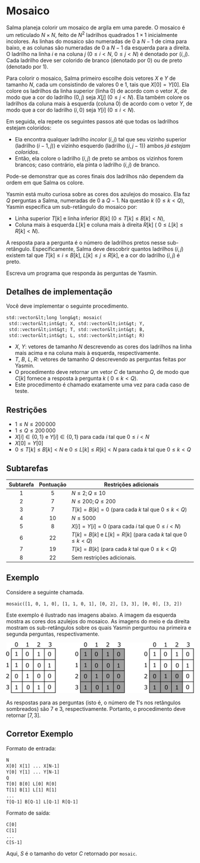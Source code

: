 # Mosaico

Salma planeja colorir um mosaico de argila em uma parede.
O mosaico é um reticulado $N \times N$,
 feito de $N^2$ ladrilhos quadrados  $1 \times 1$ inicialmente incolores.
As linhas do mosaico são numeradas de $0$ a $N-1$ de cima para baixo,
 e as colunas são numeradas de $0$ a $N-1$ da esquerda para a direita.
O ladrilho na linha $i$ e na coluna $j$ ($0 \leq i < N$, $0 \leq j < N$) é denotado por $(i,j)$.
Cada ladrilho deve ser colorido de
 branco (denotado por $0$) ou de preto (denotado por $1$).

Para colorir o mosaico, Salma primeiro escolhe dois vetores $X$ e $Y$ de tamanho $N$,
 cada um consistindo de valores $0$ e $1$, tais que $X[0] = Y[0]$.
Ela colore os ladrilhos da linha superior (linha $0$) de acordo com o vetor $X$,
 de modo que a cor do ladrilho $(0,j)$ seja $X[j]$ ($0 \leq j < N$).
Ela também colore os ladrilhos da coluna mais à esquerda (coluna $0$) de acordo com o vetor $Y$,
 de modo que a cor do ladrilho $(i,0)$ seja $Y[i]$ ($0 \leq i < N$).

Em seguida, ela repete os seguintes passos até que todas os ladrilhos estejam coloridos:
* Ela encontra qualquer ladrilho *incolor* $(i,j)$ tal que
 seu vizinho superior (ladrilho $(i-1, j)$) e vizinho esquerdo (ladrilho $(i, j-1)$)
 ambos *já estejam coloridos*.
* Então, ela colore o ladrilho $(i,j)$ de preto se ambos os vizinhos forem brancos;
 caso contrário, ela pinta o ladrilho $(i, j)$ de branco.

Pode-se demonstrar que as cores finais dos ladrilhos não dependem 
da ordem em que Salma os colore.
 
Yasmin está muito curiosa sobre as cores dos azulejos do mosaico.
Ela faz $Q$ perguntas a Salma, numeradas de $0$ a $Q-1$.
Na questão $k$ ($0 \leq k < Q$),
 Yasmin especifica um sub-retângulo do mosaico por:
* Linha superior $T[k]$ e linha inferior $B[k]$ ($0 \leq T[k] \leq B[k] < N$),
* Coluna mais à esquerda $L[k]$ e coluna mais à direita $R[k]$ ( $0 \leq L[k] \leq R[k] < N$).

A resposta para a pergunta é o número de ladrilhos pretos nesse sub-retângulo.
Especificamente, Salma deve descobrir quantos ladrilhos $(i, j)$ existem
 tal que $T[k] \leq i \leq B[k]$, $L[k] \leq j \leq R[k]$,
 e a cor do ladrilho $(i,j)$ é preto.

Escreva um programa que responda às perguntas de Yasmin.

## Detalhes de implementação

Você deve implementar o seguinte procedimento.

```
std::vector&lt;long long&gt; mosaic(
 std::vector&lt;int&gt; X, std::vector&lt;int&gt; Y,
 std::vector&lt;int&gt; T, std::vector&lt;int&gt; B,
 std::vector&lt;int&gt; L, std::vector&lt;int&gt; R)
```

* $X$, $Y$: vetores de tamanho $N$ descrevendo as cores dos ladrilhos
 na linha mais acima e na coluna mais à esquerda, respectivamente.
* $T$, $B$, $L$, $R$: vetores de tamanho $Q$ descrevendo as perguntas feitas por Yasmin.
* O procedimento deve retornar um vetor $C$ de tamanho $Q$,
 de modo que $C[k]$ fornece a resposta à pergunta $k$ ( $0 \leq k < Q$).
* Este procedimento é chamado exatamente uma vez para cada caso de teste.

## Restrições

* $1 \leq N \leq 200\,000$
* $1 \leq Q \leq 200\,000$
* $X[i] \in \{0, 1\}$ e $Y[i] \in \{0, 1\}$
 para cada $i$ tal que $0 \leq i < N$
* $X[0] = Y[0]$
* $0 \leq T[k] \leq B[k] < N$ e $0 \leq L[k] \leq R[k] < N$
 para cada $k$ tal que $0 \leq k < Q$

## Subtarefas

| Subtarefa | Pontuação | Restrições adicionais |
| :-----: | :----: | ---------------------- |
| 1 | $5$ | $N \leq 2; Q \leq 10$
| 2 | $7$ | $N \leq 200; Q \leq 200$
| 3 | $7$ | $T[k] = B[k] = 0$ (para cada $k$ tal que $0 \leq k < Q$)
| 4 | $10$ | $N \leq 5000$
| 5 | $8$ | $X[i] = Y[i] = 0$ (para cada $i$ tal que $0 \leq i < N$)
| 6 | $22$ | $T[k] = B[k]$ e $L[k] = R[k]$ (para cada $k$ tal que $0 \leq k < Q$)
| 7 | $19$ | $T[k] = B[k]$ (para cada $k$ tal que $0 \leq k < Q$)
| 8 | $22$ | Sem restrições adicionais.

## Exemplo

Considere a seguinte chamada.

```
mosaic([1, 0, 1, 0], [1, 1, 0, 1], [0, 2], [3, 3], [0, 0], [3, 2])
```

Este exemplo é ilustrado nas imagens abaixo.
A imagem da esquerda mostra as cores dos azulejos do mosaico.
As imagens do meio e da direita mostram os sub-retângulos sobre os quais
 Yasmin perguntou na primeira e segunda perguntas, respectivamente.

![](example.png "550")

As respostas para as perguntas
 (isto é, o número de 1's nos retângulos sombreados)
 são 7 e 3, respectivamente.
Portanto, o procedimento deve retornar $[7, 3]$.

## Corretor Exemplo

Formato de entrada:

```
N
X[0] X[1] ... X[N-1]
Y[0] Y[1] ... Y[N-1]
Q
T[0] B[0] L[0] R[0]
T[1] B[1] L[1] R[1]
...
T[Q-1] B[Q-1] L[Q-1] R[Q-1]
```

Formato de saída:

```
C[0]
C[1]
...
C[S-1]
```

Aqui, $S$ é o tamanho do vetor $C$ retornado por `mosaic`.